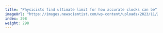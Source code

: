 ```yaml
---
title: "Physicists find ultimate limit for how accurate clocks can be"
imageUrl: "https://images.newscientist.com/wp-content/uploads/2023/11/28104638/SEI_181798865.jpg?width=788"
index: 298
weight: 298
---
```

